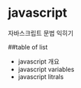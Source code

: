 # javascript
자바스크립트 문법 익히기


##table of list
* javascript 개요
* javascript variables
* javascript litrals
